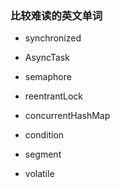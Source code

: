 

### 比较难读的英文单词

- synchronized

- AsyncTask

- semaphore

- reentrantLock

- concurrentHashMap

- condition 

- segment

- volatile

